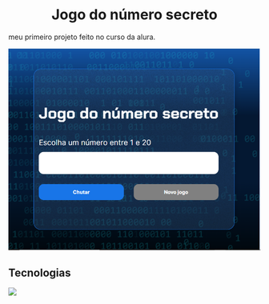 <h1 align="center"> Jogo do número secreto </h1>
<p>meu primeiro projeto feito no curso da alura.</p>
<img src="https://github.com/patriciapereira1/numero-secreto/blob/main/2024-07-18%20133226.png">

## Tecnologias 
<img src="https://github.com/patriciapereira1/numero-secreto/assets/170562818/e6616394-cd2b-4a99-a6d9-d24a3770aa98">
